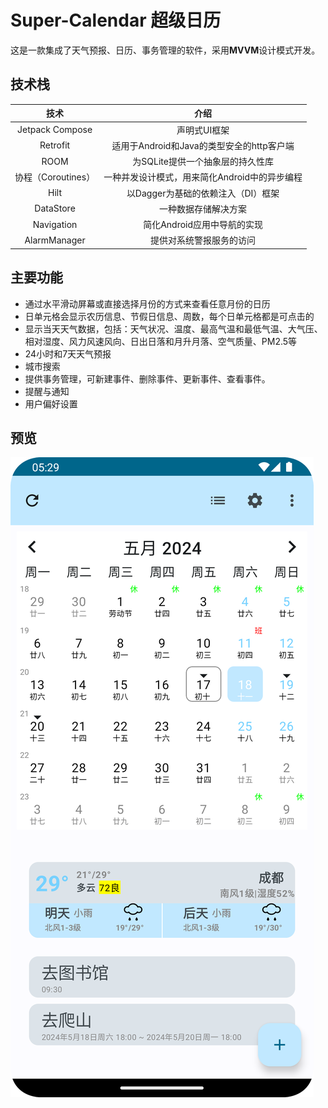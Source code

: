 # Super-Calendar 超级日历

这是一款集成了天气预报、日历、事务管理的软件，采用**MVVM**设计模式开发。

## 技术栈

|        技术        |                     介绍                      |
| :----------------: | :-------------------------------------------: |
|  Jetpack Compose   |                 声明式UI框架                  |
|      Retrofit      |   适用于Android和Java的类型安全的http客户端   |
|        ROOM        |       为SQLite提供一个抽象层的持久性库        |
| 协程（Coroutines） | 一种并发设计模式，用来简化Android中的异步编程 |
|        Hilt        |      以Dagger为基础的依赖注入（DI）框架       |
|     DataStore      |             一种数据存储解决方案              |
|     Navigation     |          简化Android应用中导航的实现          |
|    AlarmManager    |           提供对系统警报服务的访问            |

## 主要功能

- 通过水平滑动屏幕或直接选择月份的方式来查看任意月份的日历
- 日单元格会显示农历信息、节假日信息、周数，每个日单元格都是可点击的
- 显示当天天气数据，包括：天气状况、温度、最高气温和最低气温、大气压、相对湿度、风力风速风向、日出日落和月升月落、空气质量、PM2.5等
- 24小时和7天天气预报
- 城市搜索
- 提供事务管理，可新建事件、删除事件、更新事件、查看事件。
- 提醒与通知
- 用户偏好设置

## 预览

![alt text](https://github.com/1011Anonymous/Super-Calendar/blob/main/README%20Images/Screenshot_20240517_132936.png)




